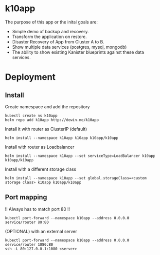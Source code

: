 # k10app

The purpose of this app or the inital goals are: 

- Simple demo of backup and recovery.
- Transform the application on restore.
- Disaster Recovery of App from Cluster A to B.
- Show multiple data services (postgres, mysql, mongodb)
- The ability to show existing Kanister blueprints against these data services.

# Deployment
## Install

Create namespace and add the repository
```
kubectl create ns k10app
helm repo add k10app http://dewin.me/k10app
```

Install it with router as ClusterIP (default)
```
helm install --namespace k10app k10app k10app/k10app
```

Install with router as Loadbalancer
```
helm install --namespace k10app --set serviceType=LoadBalancer k10app k10app/k10app
```

Install with a different storage class
```
helm install --namespace k10app --set global.storageClass=<custom storage class> k10app k10app/k10app
```

## Port mapping
!! Always has to match port 80 !!
```
kubectl port-forward --namespace k10app --address 0.0.0.0 service/router 80:80
```

(OPTIONAL) with an external server
```
kubectl port-forward --namespace k10app --address 0.0.0.0 service/router 1080:80
ssh -L 80:127.0.0.1:1080 <server>
```


